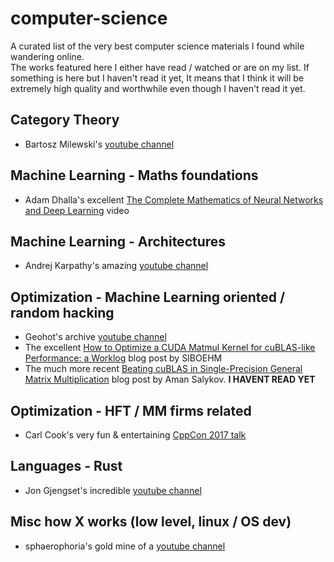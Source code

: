# computer-science
A curated list of the very best computer science materials I found while wandering online.  
The works featured here I either have read / watched or are on my list.
If something is here but I haven't read it yet, It means that I think it will be extremely high quality and worthwhile even though I haven't read it yet.

## Category Theory
- Bartosz Milewski's [youtube channel](https://www.youtube.com/@DrBartosz/videos)

## Machine Learning - Maths foundations
- Adam Dhalla's excellent [The Complete Mathematics of Neural Networks and Deep Learning](https://www.youtube.com/watch?v=Ixl3nykKG9M) video

## Machine Learning - Architectures
- Andrej Karpathy's amazing [youtube channel](https://www.youtube.com/@AndrejKarpathy)

## Optimization - Machine Learning oriented / random hacking
- Geohot's archive [youtube channel](https://www.youtube.com/@geohotarchive)
- The excellent [How to Optimize a CUDA Matmul Kernel for cuBLAS-like Performance: a Worklog](https://siboehm.com/articles/22/CUDA-MMM) blog post by SIBOEHM
- The much more recent [Beating cuBLAS in Single-Precision General Matrix Multiplication](https://salykova.github.io/sgemm-gpu) blog post by Aman Salykov. **I HAVENT READ YET**

## Optimization - HFT / MM firms related
- Carl Cook's very fun & entertaining [CppCon 2017 talk](https://www.youtube.com/watch?v=NH1Tta7purM)

## Languages - Rust
- Jon Gjengset's incredible [youtube channel](https://www.youtube.com/@jonhoo)

## Misc how X works (low level, linux / OS dev)
- sphaerophoria's gold mine of a [youtube channel](https://www.youtube.com/@sphaerophoria)
